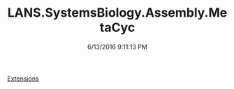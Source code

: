 ﻿---
title: LANS.SystemsBiology.Assembly.MetaCyc
date: 6/13/2016 9:11:13 PM
---

[Extensions](T-LANS.SystemsBiology.Assembly.MetaCyc.Extensions.html)
